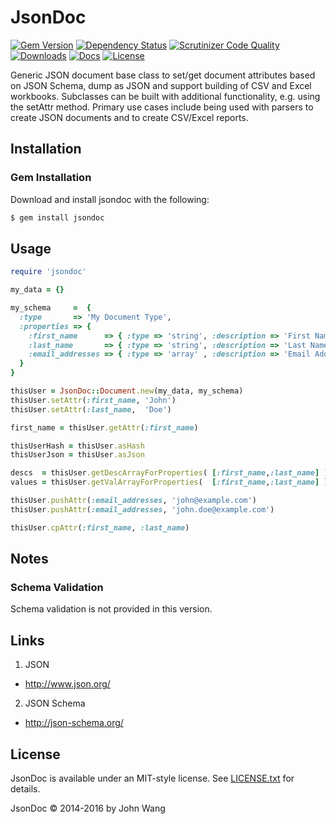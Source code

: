 JsonDoc
=======

[![Gem Version][gem-version-svg]][gem-version-link]
[![Dependency Status][dependency-status-svg]][dependency-status-link]
[![Scrutinizer Code Quality][scrutinizer-status-svg]][scrutinizer-status-link]
[![Downloads][downloads-svg]][downloads-link]
[![Docs][docs-rubydoc-svg]][docs-rubydoc-link]
[![License][license-svg]][license-link]

Generic JSON document base class to set/get document attributes based on JSON Schema, dump as JSON and support building of CSV and Excel workbooks. Subclasses can be built with additional functionality, e.g. using the setAttr method. Primary use cases include being used with parsers to create JSON documents and to create CSV/Excel reports.

## Installation

### Gem Installation

Download and install jsondoc with the following:

```sh
$ gem install jsondoc
```

## Usage

```ruby
require 'jsondoc'

my_data = {}

my_schema     =  {
  :type       => 'My Document Type',
  :properties => {
    :first_name      => { :type => 'string', :description => 'First Name', :default => '' },
    :last_name       => { :type => 'string', :description => 'Last Name',  :default => '' },
    :email_addresses => { :type => 'array' , :description => 'Email Addresses', :default => [] }
  }
}

thisUser = JsonDoc::Document.new(my_data, my_schema)
thisUser.setAttr(:first_name, 'John')
thisUser.setAttr(:last_name,  'Doe')

first_name = thisUser.getAttr(:first_name)

thisUserHash = thisUser.asHash
thisUserJson = thisUser.asJson

descs  = thisUser.getDescArrayForProperties( [:first_name,:last_name] )
values = thisUser.getValArrayForProperties(  [:first_name,:last_name] )

thisUser.pushAttr(:email_addresses, 'john@example.com')
thisUser.pushAttr(:email_addresses, 'john.doe@example.com')

thisUser.cpAttr(:first_name, :last_name)
```

## Notes

### Schema Validation

Schema validation is not provided in this version.

## Links

1. JSON
  * http://www.json.org/
2. JSON Schema
  * http://json-schema.org/

## License

JsonDoc is available under an MIT-style license. See [LICENSE.txt](LICENSE.txt) for details.

JsonDoc &copy; 2014-2016 by John Wang

 [gem-version-svg]: https://badge.fury.io/rb/jsondoc.svg
 [gem-version-link]: http://badge.fury.io/rb/jsondoc
 [downloads-svg]: http://ruby-gem-downloads-badge.herokuapp.com/jsondoc
 [downloads-link]: https://rubygems.org/gems/jsondoc
 [dependency-status-svg]: https://gemnasium.com/grokify/jsondoc-ruby.svg
 [dependency-status-link]: https://gemnasium.com/grokify/jsondoc-ruby
 [scrutinizer-status-svg]: https://scrutinizer-ci.com/g/grokify/jsondoc-ruby/badges/quality-score.png?b=master
 [scrutinizer-status-link]: https://scrutinizer-ci.com/g/grokify/jsondoc-ruby/?branch=master
 [docs-rubydoc-svg]: https://img.shields.io/badge/docs-rubydoc-blue.svg
 [docs-rubydoc-link]: http://www.rubydoc.info/gems/jsondoc/
 [license-svg]: https://img.shields.io/badge/license-MIT-blue.svg
 [license-link]: https://github.com/grokify/jsondoc-ruby/blob/master/LICENSE.txt
